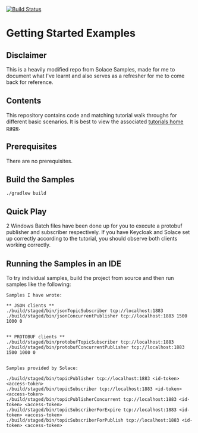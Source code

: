 [![Build Status](https://travis-ci.org/SolaceSamples/solace-samples-mqtt.svg?branch=master)](https://travis-ci.org/SolaceSamples/solace-samples-mqtt)

# Getting Started Examples

## Disclaimer

This is a heavily modified repo from Solace Samples, made for me to document what I've learnt and also serves as a refresher for me to come back for reference.

## Contents

This repository contains code and matching tutorial walk throughs for different basic scenarios. It is best to view the associated [tutorials home page](https://dev.solace.com/samples/solace-samples-mqtt/).

## Prerequisites

There are no prerequisites.

## Build the Samples

    ./gradlew build

## Quick Play

2 Windows Batch files have been done up for you to execute a protobuf publisher and subscriber respectively. If you have Keycloak and Solace set up correctly according to the tutorial, you should observe both clients working correctly.

## Running the Samples in an IDE

To try individual samples, build the project from source and then run samples like the following:

    Samples I have wrote:

    ** JSON clients **
    ./build/staged/bin/jsonTopicSubscriber tcp://localhost:1883
    ./build/staged/bin/jsonConcurrentPublisher tcp://localhost:1883 1500 1000 0


    ** PROTOBUF clients **
    ./build/staged/bin/protobufTopicSubscriber tcp://localhost:1883
    ./build/staged/bin/protobufConcurrentPublisher tcp://localhost:1883 1500 1000 0


    Samples provided by Solace:

    ./build/staged/bin/topicPublisher tcp://localhost:1883 <id-token> <access-token>
    ./build/staged/bin/topicSubscriber tcp://localhost:1883 <id-token> <access-token>
    ./build/staged/bin/topicPublisherConcurrent tcp://localhost:1883 <id-token> <access-token>
    ./build/staged/bin/topicSubscriberForExpire tcp://localhost:1883 <id-token> <access-token>
    ./build/staged/bin/topicSubscriberForPublish tcp://localhost:1883 <id-token> <access-token>


    



